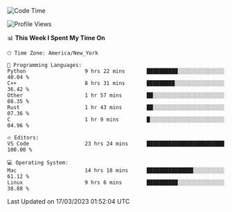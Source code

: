 <!--START_SECTION:waka-->
![Code Time](http://img.shields.io/badge/Code%20Time-227%20hrs%2019%20mins-blue)

![Profile Views](http://img.shields.io/badge/Profile%20Views-3-blue)

📊 **This Week I Spent My Time On** 

```text
🕑︎ Time Zone: America/New_York

💬 Programming Languages: 
Python                   9 hrs 22 mins       ██████████░░░░░░░░░░░░░░░   40.04 % 
C++                      8 hrs 31 mins       █████████░░░░░░░░░░░░░░░░   36.42 % 
Other                    1 hr 57 mins        ██░░░░░░░░░░░░░░░░░░░░░░░   08.35 % 
Rust                     1 hr 43 mins        ██░░░░░░░░░░░░░░░░░░░░░░░   07.36 % 
C                        1 hr 9 mins         █░░░░░░░░░░░░░░░░░░░░░░░░   04.96 % 

🔥 Editors: 
VS Code                  23 hrs 24 mins      █████████████████████████   100.00 % 

💻 Operating System: 
Mac                      14 hrs 18 mins      ███████████████░░░░░░░░░░   61.12 % 
Linux                    9 hrs 6 mins        ██████████░░░░░░░░░░░░░░░   38.88 % 
```


 Last Updated on 17/03/2023 01:52:04 UTC
<!--END_SECTION:waka-->
